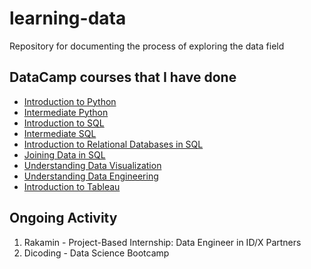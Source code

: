 # learning-data
Repository for documenting the process of exploring the data field

## DataCamp courses that I have done
- <a href="https://www.datacamp.com/statement-of-accomplishment/course/d020fe0a370fbf18080131cc713059749fa9074c?raw=1">Introduction to Python</a>
- <a href="https://www.datacamp.com/statement-of-accomplishment/course/a7bf4edbd6cac43135ac7a97fb47f6e49730d5de?raw=1">Intermediate Python</a>
- <a href="https://www.datacamp.com/statement-of-accomplishment/course/4531eb4273799299702738aa18d3986cbf801144?raw=1">Introduction to SQL</a>
- <a href="https://www.datacamp.com/statement-of-accomplishment/course/27b48502973d7af759d23cdc59b1fe340608d184?raw=1">Intermediate SQL</a>
- <a href="https://www.datacamp.com/statement-of-accomplishment/course/e560545b05e0da6a3193768fd799bcdd1ebcef22?raw=1">Introduction to Relational Databases in SQL</a>
- <a href="https://www.datacamp.com/statement-of-accomplishment/course/194c0af21792f57a381bdf365c6bf47eed8274d4?raw=1">Joining Data in SQL</a>
- <a href="https://www.datacamp.com/statement-of-accomplishment/course/fde55636e1fe56daa0c2b23a642e65214131ca3c?raw=1">Understanding Data Visualization</a>
- <a href="https://www.datacamp.com/statement-of-accomplishment/course/7509e9e0f5b5beb93ebc08df3e193a74a7f3a624?raw=1">Understanding Data Engineering</a>
- <a href="https://www.datacamp.com/statement-of-accomplishment/course/ad400a557ab7d1448b2eda0c88c60b381d2bab67?raw=1">Introduction to Tableau</a>

## Ongoing Activity
1. Rakamin - Project-Based Internship: Data Engineer in ID/X Partners
2. Dicoding - Data Science Bootcamp
